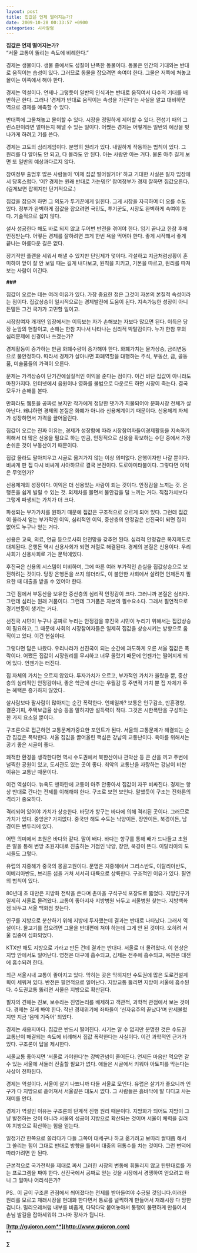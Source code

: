 ```yaml
---
layout: post
title: 집값은 언제 떨어지는가?
date: 2009-10-28 00:33:57 +0900
categories: 시사칼럼
---
```

**집값은 언제 떨어지는가?**  
“서울 교통이 뚫리는 속도에 비례한다.”

경제는 생물이다. 생물 중에서도 성질이 난폭한 동물이다. 동물은 인간의 기대와는 반대로 움직이는 습성이 있다. 그러므로 동물을 잡으려면 속여야 한다. 그물은 저쪽에 쳐놓고 몰이는 이쪽에서 해야 한다.

경제는 역설이다. 언제나 그렇듯이 일반의 인식과는 반대로 움직여서 다수의 기대를 배반하곤 한다. 그러나 ‘경제가 반대로 움직이는 속성을 가진다’는 사실을 알고 대비하면 역으로 경제를 예측할 수 있다. 

반대쪽에 그물쳐놓고 몰이할 수 있다. 시장을 정밀하게 제어할 수 있다. 전성기 때의 그린스펀이라면 얼마든지 해낼 수 있는 일이다. 어쨌든 경제는 어떻게든 일반의 예상을 빗나가게 하려고 기를 쓴다. 

경제는 고도의 심리게임이다. 분명히 원리가 있다. 내밀하게 작동하는 법칙이 있다. 그 원리를 다 알아도 안 되고, 다 몰라도 안 된다. 아는 사람만 아는 거다. 물론 아주 길게 보면 또 일반의 예상과다르지 않다.

참여정부 출범후 많은 사람들이 ‘이제 집값 떨어질거야’ 하고 기대한 사실은 필자 입장에서 당혹스럽다. ‘어? 경제는 원래 반대로 가는뎅!?’ 참여정부가 경제 잘하면 집값오른다.(길게보면 잡히지만 단기적으로.)

집값을 잡으려 하면 그 의도가 투기꾼에게 읽힌다. 그게 시장을 자극하여 더 오를 수도 있다. 정부가 완벽하게 집값을 잡으려면 국민도, 투기꾼도, 시장도 완벽하게 속여야 한다. 기술적으로 쉽지 않다. 

설사 성공한다 해도 바로 되지 않고 두어번 반전을 겪어야 한다. 임기 끝나고 한참 후에 인정받는다. 어떻든 경제를 잘하려면 크게 한번 욕을 먹어야 한다. 좋게 시작해서 좋게 끝나는 아름다운 길은 없다.

장기적인 플랜을 세워서 해낼 수 있지만 단임제가 덫이다. 각설하고 지금처럼상황이 혼미하여 앞이 잘 안 보일 때는 길게 내다보고, 원칙을 지키고, 기본을 따르고, 원리를 따져보는 사람이 이긴다.

**###**

집값이 오르는 데는 여러 이유가 있다. 가장 중요한 점은 그것이 자본의 본질적 속성이라는 점이다. 집값상승이 일시적으로는 경제발전에 도움이 된다. 지속가능한 성장이 아니든말든 그건 국가가 고민할 일이고. 

시장참여자 개개인 입장에서는 이득보는 자가 손해보는 자보다 많으면 된다. 이득은 당장 눈앞의 현찰이고, 손해는 한참 지나서 나타나는 심리적 박탈감이다. 누가 한참 후의 심리문제에 신경이나 쓰겠는가?

경제활동이 증가하는 만큼 화폐수량이 증가해야 한다. 화폐가치는 물가상승, 금리변동 으로 불안정하다. 따라서 경제가 살아나면 화폐역할을 대행하는 주식, 부동산, 금, 골동품, 미술품들의 가격이 오른다. 

문제는 가격상승이 단기간에실질적인 이익을 준다는 점이다. 이건 비단 집값이 아니라도 마찬가지다. 인터넷에서 음원이나 영화를 불법으로 다운로드 하면 시장이 죽는다. 결국 모두가 손해를 본다. 

만화라도 웹툰을 공짜로 보지만 작가에게 정당한 댓가가 지불되어야 문화시장 전체가 살아난다. 왜냐하면 경제의 본질은 화폐가 아니라 신용체계이기 때문이다. 신용체계 자체가 성장하면서 가격을 끌어올린다.

집값이 오르는 진짜 이유는, 경제가 성장함에 따라 시장참여자들이경제활동을 지속하기 위해서 더 많은 신용을 필요로 하는 만큼, 안정적으로 신용을 확보하는 수단 중에서 가장 손쉬운 것이 부동산이기 때문이다.

집값 올라도 팔아치우고 시골로 옮겨가지 않는 이상 의미없다. 은행이자만 나갈 뿐이다. 비싸게 판 집 다시 비싸게 사야하므로 결국 본전이다. 도로아미타불이다. 그렇다면 이익은 무엇인가? 

신용체계의 성장이다. 이익은 더 신용있는 사람이 되는 것이다. 안정감을 느끼는 것. 은행돈을 쉽게 빌릴 수 있는 것. 외제차를 몰면서 불안감을 덜 느끼는 거다. 직접가치보다 그렇게 파생되는 가치가 더 크다.

파생되는 부가가치를 원하기 때문에 집값은 구조적으로 오르게 되어 있다. 그런데 집값이 올라서 얻는 부가적인 이익, 심리적인 이익, 중산층의 안정감은 선진국이 되면 집이 없어도 누구나 얻는 거다.

신용은 교육, 의료, 연금 등으로사회 안전망을 갖추면 된다. 심리적 안정감은 복지제도로 대체된다. 은행돈 역시 신용사회가 되면 저절로 해결된다. 경제의 본질은 신용이다. 우리 사회가 신용사회로 가는 문턱에있다.

후진국은 신용의 시스템이 미비하며, 그에 따른 여러 부가적인 손실을 집값상승으로 보전하려는 것이다. 당장 은행돈을 쓰지 않더라도, 이 불안한 사회에서 살려면 언제든지 필요한 때 대출을 받을 수 있어야 한다. 

그런 점에서 부동산을 보유한 중산층의 심리적 안정감이 크다. 그러니까 본질은 심리다. 그런데 심리는 원래 거품이다. 그런데 그거품은 자본의 필수요소다. 그래서 필연적으로 경기변동이 생기는 거다.

선진국 시민이 누구나 공짜로 누리는 안정감을 후진국 시민이 누리기 위해서는 집값상승이 필요하고, 그 때문에 사회의 시장참여자들은 일제히 집값을 상승시키는 방향으로 움직이고 있다. 이건 현실이다. 

그렇다면 답은 나왔다. 우리나라가 선진국이 되는 순간에 과도하게 오른 서울 집값은 폭락이다. 어쨌든 집값이 시장원리를 무시하고 너무 올랐기 때문에 언젠가는 떨어지게 되어 있다. 언젠가는 터진다.

집 자체의 가치는 오르지 않았다. 투자가치가 오르고, 부가적인 가치가 올랐을 뿐, 중산층의 심리적인 안정감이나, 좋은 학군에 산다는 우월감 등 주변적 가치 뿐 집 자체가 주는 혜택은 증가하지 않았다.. 

살사람보다 팔사람이 많아지는 순간 폭락한다. 언제일까? 보통은 인구감소, 만혼경향, 결혼기피, 주택보급율 상승 등을 말하지만 설득력이 적다. 그것은 시한폭탄을 구성하는 한 가지 요소일 뿐이다.  
  
구조론으로 접근하면 교통문제가중요한 포인트가 된다. 서울의 교통문제가 해결되는 순간 집값은 폭락한다. 서울 집값을 끌어올린 핵심은 강남의 교통난이다. 육아를 위해서는 공기 좋은 시골이 좋다. 

쾌적한 환경을 생각한다면 역시 수도권에서 북한산이나 관악산 등 큰 산을 끼고 주변에 널찍한 공원이 있고, 도서관도 있는 곳이 좋다. 최악의 교통난을 자랑하는 강남이 비싼 이유는 교통난 때문이다. 

이건 역설이다. 뉴욕도 맨하탄에 교통이 아주 안좋아서 집값이 자꾸 비싸진다. 경제는 항상 반대로 간다는 전제를 이해해야 한다. 구조로 보면 보인다. 말했듯이 구조는 진화론의 격리가 중요하다. 

격리되어 있어야 가치가 상승한다. 바닷가 항구는 바다에 의해 격리된 곳이다. 그러므로 가치가 있다. 중앙은? 가치없다. 중국만 해도 수도는 낙양이든, 장안이든, 북경이든, 남경이든 변두리에 있다. 

어떤 의미에서 초원은 바다와 같다. 말이 배다. 바다는 항구를 통해 배가 드나들고 초원은 말을 통해 변방 초원지대로 진출하는 거점인 낙양, 장안, 북경이 뜬다. 이탈리아의 도시들도 그렇다. 

유럽의 지중해가 중국의 몽골고원이다. 문명은 지중해에서 그리스반도, 이탈리아반도, 이베리아반도, 브리튼 섬을 거쳐 서서히 대륙으로 상륙한다. 구조적인 이유가 있다. 필연의 법칙이 있다. 

80년대 초 대만은 지방화 전략을 쓴다며 촌마을 구석구석 포장도로 뚫었다. 지방인구가 일제히 서울로 몰려왔다. 교통이 좋아지자 지방병원 놔두고 서울병원 찾는다. 지방백화점 놔두고 서울 백화점 찾는다.

인구를 지방으로 분산하기 위해 지방에 투자했는데 결과는 반대로 나타났다. 그래서 역설이다. 물고기를 잡으려면 그물을 반대편에 쳐야 하는데 그게 안 된 것이다. 오히려 서울 집중이 심화되었다. 

KTX만 해도 지방으로 가라고 만든 건데 결과는 반대다. 서울로 더 몰려왔다. 이 현상은 지방 안에서도 일어난다. 영천은 대구에 흡수되고, 김제는 전주에 흡수되고, 옥천은 대전에 흡수되려 한다. 

최근 서울시내 교통이 좋아지고 있다. 막히는 곳은 막히지만 수도권에 많은 도로건설계획이 세워져 있다. 반전은 필연적으로 일어난다. 지방교통 뚫리면 지방이 서울에 흡수된다. 수도권교통 뚫리면 서울은 지방으로 확산된다. 

필자의 견해는 진보, 보수라는 진영논리를 배제하고 객관적, 과학적 관점에서 보는 것이다. 경제는 길게 봐야 한다. 작년 경제위기에 좌파들이 ‘신자유주의 끝났다’며 만세불렀지만 지금 ‘음메 기죽어’ 되었다. 

경제는 새옹지마다. 집값은 반드시 떨어진다. 시기는 알 수 없지만 분명한 것은 수도권 교통난이 해결되는 속도에 비례해서 집값 폭락한다는 사실이다. 이건 과학적인 근거가 있다. 구조론이 답을 제시한다.

서울교통 좋아지면 ‘서울로 가야한다’는 강박관념이 줄어든다. 언제든 마음만 먹으면 갈 수 있는 서울에 서둘러 진출할 필요가 없다. 애들은 시골에서 키워야 아토피를 막는다는 사상이 전파된다.

경제는 역설이다. 서울이 살기 나쁘니까 다들 서울로 모인다. 유럽은 살기가 좋으니까 인구가 다 지방으로 흩어져서 서울같은 대도시 없다. 그 사람들은 흙바닥에 발 디디고 사는 재미를 안다.

경제가 역설인 이유는 구조론의 단계적 진행 원리 때문이다. 지방화가 되어도 지방이 그냥 발전하는 것이 아니라 서울의 성공이 지방으로 확산되는 것이며 서울이 체력을 길러야 지방으로 확산하는 힘을 얻는다.

일정기간 한쪽으로 쏠리다가 다들 그쪽이 대세구나 하고 옮기려고 보따리 쌀때쯤 해서 그 쏠리는 힘이 그대로 반대로 방향을 틀어서 대중의 뒤통수를 치는 것이다. 그런 변덕에 따라가려면 안 된다.

근본적으로 국가전략을 제대로 짜서 그러한 시장의 변동에 휘둘리지 않고 탄탄대로를 가는 프로그램을 짜야 한다. 선진국에서 공짜로 얻는 것을 시장에서 경쟁하여 얻으려고 하니 그 얼마나 어리석은가?  
  
PS.. 이 글이 구조론 관점에서 씌어졌다는 전제를 받아들여야 수긍될 것입니다.이러한 원리를 모르고 재래시장을 현대화 한다면서 통로를 널찍하게 만들어서 재래시장 다 망한 겁니다. 밀리오레처럼 내부를 비좁게, 다닥다닥 붙여놓아서 통행이 불편하게 만들어서 손님 발길을 잡아세워야 그나마 장사가 됩니다.  


[**http://gujoron.com**](http://www.gujoron.com)**  
** 

**∑**